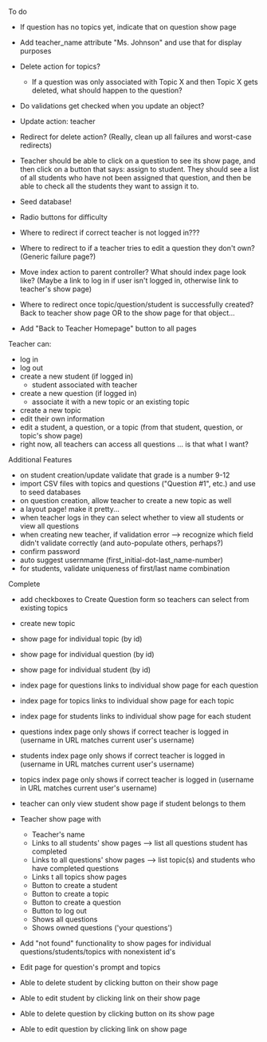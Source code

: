 To do
- If question has no topics yet, indicate that on question show page

- Add teacher_name attribute "Ms. Johnson" and use that for display purposes

- Delete action for topics?
    * If a question was only associated with Topic X and then Topic X gets deleted, what should happen to the question?

- Do validations get checked when you update an object?

- Update action: teacher

- Redirect for delete action? (Really, clean up all failures and worst-case redirects)

- Teacher should be able to click on a question to see its show page, and then click on a button that says: assign to student. They should see a list of all students who have not been assigned that question, and then be able to check all the students they want to assign it to.

- Seed database!

- Radio buttons for difficulty

- Where to redirect if correct teacher is not logged in???

- Where to redirect to if a teacher tries to edit a question they don't own? (Generic failure page?)

- Move index action to parent controller? What should index page look like? (Maybe a link to log in if user isn't logged in, otherwise link to teacher's show page)

- Where to redirect once topic/question/student is successfully created? Back to teacher show page OR to the show page for that object...

- Add "Back to Teacher Homepage" button to all pages

Teacher can:
- log in
- log out
- create a new student (if logged in)
    - student associated with teacher
- create a new question (if logged in)
    - associate it with a new topic or an existing topic 
- create a new topic
- edit their own information 
- edit a student, a question, or a topic (from that student, question, or topic's show page)
- right now, all teachers can access all questions ... is that what I want?

Additional Features
- on student creation/update validate that grade is a number 9-12
- import CSV files with topics and questions ("Question #1", etc.) and use to seed databases
- on question creation, allow teacher to create a new topic as well
- a layout page! make it pretty...
- when teacher logs in they can select whether to view all students or view all questions
- when creating new teacher, if validation error --> recognize which field didn't validate correctly (and auto-populate others, perhaps?)
- confirm password 
- auto suggest usernmame (first_initial-dot-last_name-number)
- for students, validate uniqueness of first/last name combination

Complete
- add checkboxes to Create Question form so teachers can select from existing topics
- create new topic
- show page for individual topic (by id)
- show page for individual question (by id)
- show page for individual student (by id)

- index page for questions links to individual show page for each question
- index page for topics links to individual show page for each topic 
- index page for students links to individual show page for each student

- questions index page only shows if correct teacher is logged in (username in URL matches current user's username)
- students index page only shows if correct teacher is logged in (username in URL matches current user's username)
- topics index page only shows if correct teacher is logged in (username in URL matches current user's username)

- teacher can only view student show page if student belongs to them

- Teacher show page with 
    * Teacher's name
    * Links to all students' show pages --> list all questions student has completed
    * Links to all questions' show pages --> list topic(s) and students who have completed questions
    * Links t all topics show pages
    * Button to create a student
    * Button to create a topic
    * Button to create a question
    * Button to log out
    * Shows all questions
    * Shows owned questions ('your questions')

- Add "not found" functionality to show pages for individual questions/students/topics with nonexistent id's

- Edit page for question's prompt and topics

- Able to delete student by clicking button on their show page
- Able to edit student by clicking link on their show page
- Able to delete question by clicking button on its show page
- Able to edit question by clicking link on show page